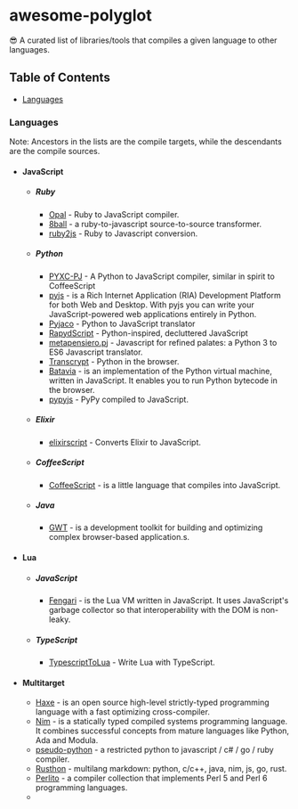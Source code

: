 # awesome-polyglot
😎 A curated list of libraries/tools that compiles a given language to other languages.

## Table of Contents

* [Languages](#languages)

### Languages

Note: Ancestors in the lists are the compile targets, while the descendants are the compile sources.

* #### JavaScript
  * ##### Ruby
    * [Opal](https://opalrb.com/) - Ruby to JavaScript compiler.
    * [8ball](https://github.com/mattknox/8ball) - a ruby-to-javascript source-to-source transformer.
    * [ruby2js](https://github.com/rubys/ruby2js) - Ruby to Javascript conversion.
  * ##### Python
    * [PYXC-PJ](https://github.com/andrewschaaf/pyxc-pj/) - A Python to JavaScript compiler, similar in spirit to CoffeeScript
    * [pyjs](http://pyjs.org/) - is a Rich Internet Application (RIA) Development Platform for both Web and Desktop. With pyjs you can write your JavaScript-powered web applications entirely in Python.
    * [Pyjaco](https://github.com/chrivers/pyjaco) - Python to JavaScript translator
    * [RapydScript](https://github.com/atsepkov/RapydScript) - Python-inspired, decluttered JavaScript 
    * [metapensiero.pj](https://github.com/metapensiero/metapensiero.pj) - Javascript for refined palates: a Python 3 to ES6 Javascript translator.
    * [Transcrypt](http://www.transcrypt.org/) - Python in the browser.
    * [Batavia](https://beeware.org/project/projects/bridges/batavia/) - is an implementation of the Python virtual machine, written in JavaScript. It enables you to run Python bytecode in the browser.
    * [pypyjs](https://github.com/pypyjs/pypyjs) - PyPy compiled to JavaScript.
  * ##### Elixir
    * [elixirscript](https://github.com/elixirscript/elixirscript) - Converts Elixir to JavaScript.
  * ##### CoffeeScript
    * [CoffeeScript](https://github.com/jashkenas/coffeescript) - is a little language that compiles into JavaScript.
  * ##### Java
    * [GWT](http://www.gwtproject.org/) - is a development toolkit for building and optimizing complex browser-based application.s.

* #### Lua
  * ##### JavaScript
    - [Fengari](https://fengari.io/) -  is the Lua VM written in JavaScript. It uses JavaScript's garbage collector so that interoperability with the DOM is non-leaky.
  * ##### TypeScript
    - [TypescriptToLua](https://typescripttolua.github.io/) - Write Lua with TypeScript.

* #### Multitarget
  * [Haxe](https://haxe.org/) - is an open source high-level strictly-typed programming language with a fast optimizing cross-compiler.
  * [Nim](https://nim-lang.org/) - is a statically typed compiled systems programming language. It combines successful concepts from mature languages like Python, Ada and Modula. 
  * [pseudo-python](https://github.com/pseudo-lang/pseudo-python) - a restricted python to javascript / c# / go / ruby compiler.
  * [Rusthon](http://rusthon.github.io/Rusthon/) - multilang markdown: python, c/c++, java, nim, js, go, rust.
  * [Perlito](https://github.com/fglock/Perlito) -  a compiler collection that implements Perl 5 and Perl 6 programming languages.
  * 
